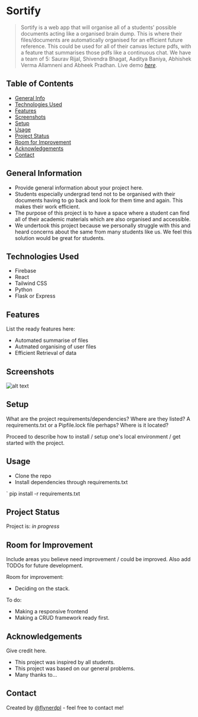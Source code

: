 # Sortify
> Sortify is a web app that will organise all of a students' possible documents acting like a organised brain dump. This is where their files/documents are automatically organised for an efficient future reference. This could be used for all of their canvas lecture pdfs, with a feature that summarises those pdfs like a 
continuous chat. We have a team of 5: Saurav Rijal, Shivendra Bhagat, Aaditya Baniya, Abhishek Verma Allamneni and Abheek Pradhan.
> Live demo [_here_](https://www.example.com). <!-- If you have the project hosted somewhere, include the link here. -->

## Table of Contents
* [General Info](#general-information)
* [Technologies Used](#technologies-used)
* [Features](#features)
* [Screenshots](#screenshots)
* [Setup](#setup)
* [Usage](#usage)
* [Project Status](#project-status)
* [Room for Improvement](#room-for-improvement)
* [Acknowledgements](#acknowledgements)
* [Contact](#contact)
<!-- * [License](#license) -->


## General Information
- Provide general information about your project here.
- Students especially undergrad tend not to be organised with their documents having to go back and look for them time and again. This makes their work efficient. 
- The purpose of this project is to have a space where a student can find all of their academic materials which are also organised and accessible. 
- We undertook this project because we personally struggle with this and heard concerns about the same from many students like us. We feel this solution would be great for students.
<!-- You don't have to answer all the questions - just the ones relevant to your project. -->


## Technologies Used
- Firebase
- React
- Tailwind CSS
- Python
- Flask or Express


## Features
List the ready features here:
- Automated summarise of files
- Autmated organising of user files
- Efficient Retrieval of data


## Screenshots

![alt text](image.png)


## Setup
What are the project requirements/dependencies? Where are they listed? A requirements.txt or a Pipfile.lock file perhaps? Where is it located?

Proceed to describe how to install / setup one's local environment / get started with the project.


## Usage
- Clone the repo
- Install dependencies through requirements.txt

`
    pip install -r requirements.txt


## Project Status
Project is: _in progress_


## Room for Improvement
Include areas you believe need improvement / could be improved. Also add TODOs for future development.

Room for improvement:
- Deciding on the stack.

To do:
- Making a responsive frontend
- Making a CRUD framework ready first.


## Acknowledgements
Give credit here.
- This project was inspired by all students.
- This project was based on our general problems.
- Many thanks to...


## Contact
Created by [@flynerdpl](https://www.flynerd.pl/) - feel free to contact me!


<!-- Optional -->
<!-- ## License -->
<!-- This project is open source and available under the [... License](). -->

<!-- You don't have to include all sections - just the one's relevant to your project -->
